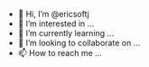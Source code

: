 - 👋 Hi, I’m @ericsoftj
- 👀 I’m interested in ...
- 🌱 I’m currently learning ...
- 💞️ I’m looking to collaborate on ...
- 📫 How to reach me ...

<!---
ericsoftj/ericsoftj is a ✨ special ✨ repository because its `README.md` (this file) appears on your GitHub profile.
You can click the Preview link to take a look at your changes.
--->
